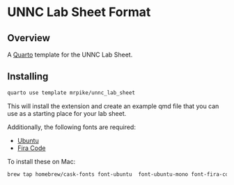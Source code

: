# UNNC Lab Sheet Format

## Overview

A [Quarto](https://quarto.org) template for the UNNC Lab Sheet.

## Installing

```bash
quarto use template mrpike/unnc_lab_sheet
```

This will install the extension and create an example qmd file that you can use as a starting place for your lab sheet.

Additionally, the following fonts are required:

+ [Ubuntu](https://fonts.google.com/specimen/Ubuntu)
+ [Fira Code](https://fonts.google.com/specimen/Fira+Code)

To install these on Mac:

```bash
brew tap homebrew/cask-fonts font-ubuntu  font-ubuntu-mono font-fira-code font-fira-sans font-fira-mono
```